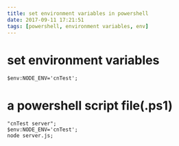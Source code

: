 ```yaml
---
title: set environment variables in powershell
date: 2017-09-11 17:21:51
tags: [powershell, environment variables, env]
---
```


# set environment variables
```
$env:NODE_ENV='cnTest'; 
```

# a powershell script file(.ps1)
```
"cnTest server";
$env:NODE_ENV='cnTest'; 
node server.js;
```